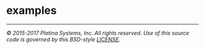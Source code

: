 # examples

---

*&copy; 2015-2017 Platina Systems, Inc. All rights reserved.
Use of this source code is governed by this BSD-style [LICENSE].*

[LICENSE]: ../../LICENSE
